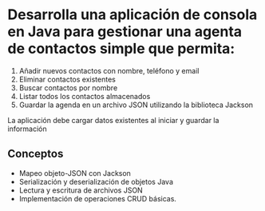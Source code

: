 # Desarrolla una aplicación de consola en Java para gestionar una agenta de contactos simple que permita:
1. Añadir nuevos contactos con nombre, teléfono y email
2. Eliminar contactos existentes
3. Buscar contactos por nombre
4. Listar todos los contactos almacenados
5. Guardar la agenda en un archivo JSON utilizando la biblioteca Jackson

La aplicación debe cargar datos existentes al iniciar y guardar la información

## Conceptos
* Mapeo objeto-JSON con Jackson
* Serialización y deserialización de objetos Java
* Lectura y escritura de archivos JSON
* Implementación de operaciones CRUD básicas.